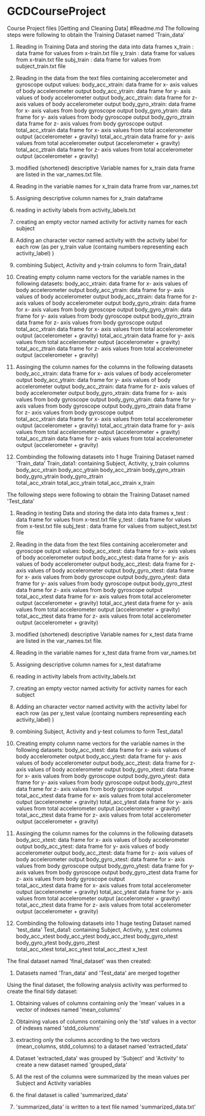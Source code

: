 # GCDCourseProject
Course Project files [Getting and Cleaning Data]
#Readme.md 
The following steps were following to obtain the Training Dataset named 'Train_data' 

1.  Reading in Training Data and storing the data into data frames
	x_train : data frame for values from x-train.txt file 
	y_train : data frame for values from x-train.txt file 
	subj_train : data frame for values from subject_train.txt file 

2.  Reading in the data from the text files containing accelerometer and gyroscope output values:
	body_acc_xtrain: data frame for x- axis values of body accelerometer output
	body_acc_ytrain: data frame for y- axis values of body accelerometer output
	body_acc_ztrain: data frame for z- axis values of body accelerometer output 
	body_gyro_xtrain: data frame for x- axis values from body gyroscope output 
	body_gyro_ytrain: data frame for y- axis values from body gyroscope output 
	body_gyro_ztrain data frame for z- axis values from body gyroscope output  
	total_acc_xtrain data frame for x- axis values from total accelerometer output (accelerometer + gravity) 
	total_acc_ytrain data frame for y- axis values from total accelerometer output (accelerometer + gravity) 
	total_acc_ztrain data frame for z- axis values from total accelerometer output (accelerometer + gravity) 

3. modified (shortened) descriptive Variable names for x_train data frame are listed in the var_names.txt file. 

4. Reading in the variable names for x_train data frame from var_names.txt

5. Assigning descriptive column names for x_train dataframe

6. reading in activity labels from activity_labels.txt

7. creating an empty vector named activity for activity names for each subject

8. Adding an character vector named activity with the activity label for each  row (as per y_train value (containg numbers representing each activity_label) )

9. combining Subject, Activity and y-train columns to form Train_data1

10.  Creating empty column name vectors for the variable names in the following datasets: 
	body_acc_xtrain: data frame for x- axis values of body accelerometer output
	body_acc_ytrain: data frame for y- axis values of body accelerometer output
	body_acc_ztrain: data frame for z- axis values of body accelerometer output 
	body_gyro_xtrain: data frame for x- axis values from body gyroscope output 
	body_gyro_ytrain: data frame for y- axis values from body gyroscope output 
	body_gyro_ztrain data frame for z- axis values from body gyroscope output  
	total_acc_xtrain data frame for x- axis values from total accelerometer output (accelerometer + gravity) 
	total_acc_ytrain data frame for y- axis values from total accelerometer output (accelerometer + gravity) 
	total_acc_ztrain data frame for z- axis values from total accelerometer output (accelerometer + gravity) 

11. Assinging the column names for the columns in the following datasets
	body_acc_xtrain: data frame for x- axis values of body accelerometer output
	body_acc_ytrain: data frame for y- axis values of body accelerometer output
	body_acc_ztrain: data frame for z- axis values of body accelerometer output 
	body_gyro_xtrain: data frame for x- axis values from body gyroscope output 
	body_gyro_ytrain: data frame for y- axis values from body gyroscope output 
	body_gyro_ztrain data frame for z- axis values from body gyroscope output  
	total_acc_xtrain data frame for x- axis values from total accelerometer output (accelerometer + gravity) 
	total_acc_ytrain data frame for y- axis values from total accelerometer output (accelerometer + gravity) 
	total_acc_ztrain data frame for z- axis values from total accelerometer output (accelerometer + gravity) 


12. Combinding the following datasets into 1 huge Training Dataset named 'Train_data'
	Train_data1: containing Subject, Activity, y_train columns
	body_acc_xtrain
	body_acc_ytrain
	body_acc_ztrain 
	body_gyro_xtrain 
	body_gyro_ytrain 
	body_gyro_ztrain  
	total_acc_xtrain 
	total_acc_ytrain 
	total_acc_ztrain 
	x_train

The following steps were following to obtain the Training Dataset named 'Test_data' 

1.  Reading in testing Data and storing the data into data frames
	x_test : data frame for values from x-test.txt file 
	y_test : data frame for values from x-test.txt file 
	subj_test : data frame for values from subject_test.txt file 

2. Reading in the data from the text files containing accelerometer and gyroscope output values:
	body_acc_xtest: data frame for x- axis values of body accelerometer output
	body_acc_ytest: data frame for y- axis values of body accelerometer output
	body_acc_ztest: data frame for z- axis values of body accelerometer output 
	body_gyro_xtest: data frame for x- axis values from body gyroscope output 
	body_gyro_ytest: data frame for y- axis values from body gyroscope output 
	body_gyro_ztest data frame for z- axis values from body gyroscope output  
	total_acc_xtest data frame for x- axis values from total accelerometer output (accelerometer + gravity) 
	total_acc_ytest data frame for y- axis values from total accelerometer output (accelerometer + gravity) 
	total_acc_ztest data frame for z- axis values from total accelerometer output (accelerometer + gravity) 

3. modified (shortened) descriptive Variable names for x_test data frame are listed in the var_names.txt file. 

4. Reading in the variable names for x_test data frame from var_names.txt

5. Assigning descriptive column names for x_test dataframe

6. reading in activity labels from activity_labels.txt

7. creating an empty vector named activity for activity names for each subject

8. Adding an character vector named activity with the activity label for each  row (as per y_test value (containg numbers representing each activity_label) )

9. combining Subject, Activity and y-test columns to form Test_data1

10.  Creating empty column name vectors for the variable names in the following datasets: 
	body_acc_xtest: data frame for x- axis values of body accelerometer output
	body_acc_ytest: data frame for y- axis values of body accelerometer output
	body_acc_ztest: data frame for z- axis values of body accelerometer output 
	body_gyro_xtest: data frame for x- axis values from body gyroscope output 
	body_gyro_ytest: data frame for y- axis values from body gyroscope output 
	body_gyro_ztest data frame for z- axis values from body gyroscope output  
	total_acc_xtest data frame for x- axis values from total accelerometer output (accelerometer + gravity) 
	total_acc_ytest data frame for y- axis values from total accelerometer output (accelerometer + gravity) 
	total_acc_ztest data frame for z- axis values from total accelerometer output (accelerometer + gravity) 

11. Assinging the column names for the columns in the following datasets
	body_acc_xtest: data frame for x- axis values of body accelerometer output
	body_acc_ytest: data frame for y- axis values of body accelerometer output
	body_acc_ztest: data frame for z- axis values of body accelerometer output 
	body_gyro_xtest: data frame for x- axis values from body gyroscope output 
	body_gyro_ytest: data frame for y- axis values from body gyroscope output 
	body_gyro_ztest data frame for z- axis values from body gyroscope output  
	total_acc_xtest data frame for x- axis values from total accelerometer output (accelerometer + gravity) 
	total_acc_ytest data frame for y- axis values from total accelerometer output (accelerometer + gravity) 
	total_acc_ztest data frame for z- axis values from total accelerometer output (accelerometer + gravity) 

12. Combinding the following datasets into 1 huge testing Dataset named 'test_data'
	Test_data1: containing Subject, Activity, y_test columns
	body_acc_xtest
	body_acc_ytest
	body_acc_ztest 
	body_gyro_xtest 
	body_gyro_ytest 
	body_gyro_ztest  
	total_acc_xtest 
	total_acc_ytest 
	total_acc_ztest 
	x_test


The final dataset named 'final_dataset' was then created: 

1. Datasets named 'Tran_data' and 'Test_data' are merged together

Using the final dataset, the following analysis activity was performed to create the final tidy dataset: 

1. Obtaining values of columns containing only the 'mean' values in a vector of indexes named 'mean_columns' 

2. Obtaining values of columns containing only the 'std' values in a vector of indexes named 'stdd_columns' 

3. extracting only the columns according to the two vectors (mean_columns, stdd_columns) to a dataset named 'extracted_data' 

4. Dataset 'extracted_data' was grouped by 'Subject' and 'Activity' to create a new dataset named 'grouped_data' 

5. All the rest of the columns were summarized by the mean values  per Subject and Activity variables

6. the final dataset is called 'summarized_data' 

7. 'summarized_data' is written to a text file named 'summarized_data.txt'

